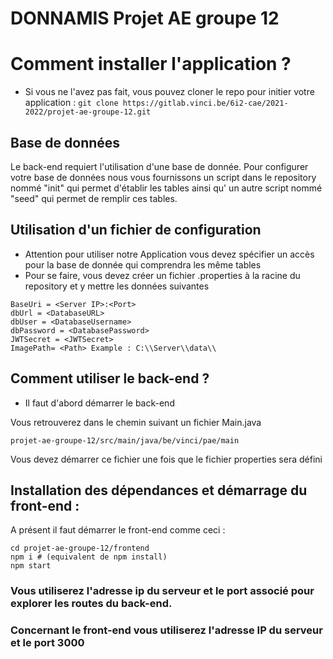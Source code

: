 # DONNAMIS Projet AE groupe 12

# Comment installer l'application ?

- Si vous ne l'avez pas fait, vous pouvez cloner le repo pour initier votre
  application : `git clone https://gitlab.vinci.be/6i2-cae/2021-2022/projet-ae-groupe-12.git`

## Base de données

Le back-end requiert l'utilisation d'une base de donnée. Pour configurer votre base de données nous
vous fournissons un script dans le repository nommé "init" qui permet d'établir les tables ainsi qu'
un autre script nommé "seed" qui permet de remplir ces tables.

## Utilisation d'un fichier de configuration

- Attention pour utiliser notre Application vous devez spécifier un accès pour la base de donnée qui
  comprendra les même tables
- Pour se faire, vous devez créer un fichier .properties à la racine du repository et y mettre les
  données suivantes

```shell
BaseUri = <Server IP>:<Port>
dbUrl = <DatabaseURL>
dbUser = <DatabaseUsername>
dbPassword = <DatabasePassword>
JWTSecret = <JWTSecret>
ImagePath= <Path> Example : C:\\Server\\data\\
```

## Comment utiliser le back-end ?

- Il faut d'abord démarrer le back-end

Vous retrouverez dans le chemin suivant un fichier Main.java

```
projet-ae-groupe-12/src/main/java/be/vinci/pae/main
```

Vous devez démarrer ce fichier une fois que le fichier properties sera défini

## Installation des dépendances et démarrage du front-end :

A présent il faut démarrer le front-end comme ceci :

```shell
cd projet-ae-groupe-12/frontend
npm i # (equivalent de npm install)
npm start
```

### Vous utiliserez l'adresse ip du serveur et le port associé pour explorer les routes du back-end.

### Concernant le front-end vous utiliserez l'adresse IP du serveur et le port 3000